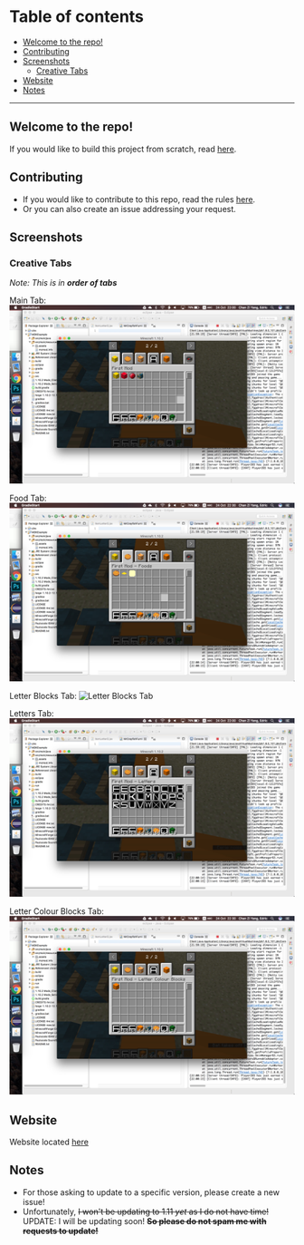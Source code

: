 # Table of contents
- [Welcome to the repo!](#welcome-to-the-repo-)
- [Contributing](#contributing)
- [Screenshots](#screenshots)
  - [Creative Tabs](#creative-tabs)
- [Website](#website)
- [Notes](#notes)

---
## Welcome to the repo!
If you would like to build this project from scratch, read [here](/README.txt).

## Contributing
* If you would like to contribute to this repo, read the rules [here](/.github/CONTRIBUTING.md).
* Or you can also create an issue addressing your request.

## Screenshots
### Creative Tabs
_Note: This is in **order of tabs**_

Main Tab:
![Main Tab](https://raw.githubusercontent.com/Chan4077/First-Mod/master/img/screenshots/tabs/main_tab.jpg)

Food Tab:
![Food Tab](https://raw.githubusercontent.com/Chan4077/First-Mod/master/img/screenshots/tabs/food_tab.jpg)

Letter Blocks Tab:
![Letter Blocks Tab](https://raw.githubusercontent.com/Chan4077/First-Mod/blob/master/img/screenshots/tabs/letter_blocks_tab.jpg)

Letters Tab:
![Letters Tab](https://raw.githubusercontent.com/Chan4077/First-Mod/master/img/screenshots/tabs/letters_tab.jpg)

Letter Colour Blocks Tab:
![Letter Colour Blocks Tab](https://raw.githubusercontent.com/Chan4077/First-Mod/master/img/screenshots/tabs/letter_colour_blocks_tab.jpg)

## Website
Website located [here](https://chan4077.github.io/First-Mod)

## Notes
* For those asking to update to a specific version, please create a new issue!
* Unfortunately, ~~I won't be updating to 1.11 _yet_ as I do not have time!~~ UPDATE: I will be updating soon! ~~**So please do not spam me with requests to update!**~~
